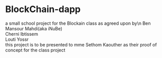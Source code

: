 # BlockChain-dapp
a small school project for the Blockain class
as agreed upon by\n
Ben Mansour Mahdi(aka iNuBe)  
Cherni Ibtissem  
Louti Yossr  
this project is to be presented to mme Sethom Kaouther as their proof of concept for the class project 
